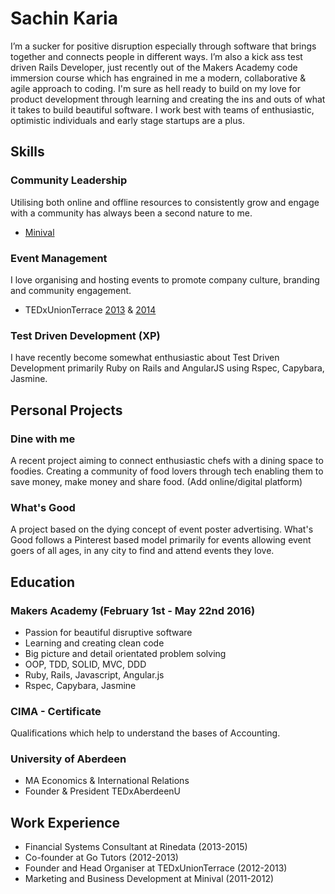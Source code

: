 # Sachin Karia


I’m a sucker for positive disruption especially through software that brings together and connects people in different ways. I’m also a kick ass test driven Rails Developer, just recently out of the Makers Academy code immersion course which has engrained in me a modern, collaborative & agile approach to coding. I'm sure as hell ready to build on my love for product development through learning and creating the ins and outs of what it takes to build beautiful software. I work best with teams of enthusiastic, optimistic individuals and early stage startups are a plus.

## Skills

### Community Leadership

Utilising both online and offline resources to consistently grow and engage with a community has always been a second nature to me.

- [Minival](https://www.facebook.com/minivalofficial)

### Event Management

I love organising and hosting events to promote company culture, branding and community engagement.

- TEDxUnionTerrace [2013](https://www.youtube.com/watch?v=F5Is6xzZkf4&list=PLsRNoUx8w3rMt0281K97CCY5F9vw8CqsX) & [2014](https://www.youtube.com/watch?v=fOYz8YANfmw&list=PLsRNoUx8w3rMUzriQ3wP0Lu9m9EVCFTLu)

### Test Driven Development (XP)
 I have recently become somewhat enthusiastic about Test Driven Development primarily Ruby on Rails and AngularJS using Rspec, Capybara, Jasmine.


## Personal Projects

### Dine with me

A recent project aiming to connect enthusiastic chefs with a dining space to foodies. Creating a community of food lovers through tech enabling them to save money, make money and share food. (Add online/digital platform)

### What's Good

A project based on the dying concept of event poster advertising. What's Good follows a Pinterest based model primarily for events allowing event goers of all ages, in any city to find and attend events they love.

## Education

### Makers Academy (February 1st - May 22nd 2016)

- Passion for beautiful disruptive software
- Learning and creating clean code
- Big picture and detail orientated problem solving
- OOP, TDD, SOLID, MVC, DDD
- Ruby, Rails, Javascript, Angular.js
- Rspec, Capybara, Jasmine

### CIMA - Certificate

Qualifications which help to understand the bases of Accounting.


### University of Aberdeen

- MA Economics & International Relations
- Founder & President TEDxAberdeenU

## Work Experience

- Financial Systems Consultant at Rinedata (2013-2015)
- Co-founder at Go Tutors (2012-2013)
- Founder and Head Organiser at TEDxUnionTerrace (2012-2013)
- Marketing and Business Development at Minival (2011-2012)
